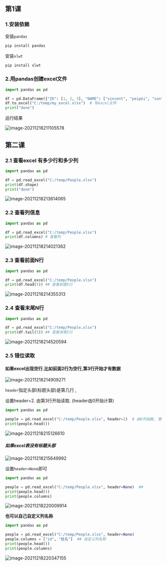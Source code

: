 ## 第1课

### 1.安装依赖

安装`pandas`

```bash
pip install pandas
```

安装`xlwt` 

```bash
pip install xlwt
```

### 2.用pandas创建excel文件

```python
import pandas as pd

df = pd.DataFrame({"ID": [1, 2, 3], "NAME": ["vincent", "peipei", "son"]}) # DataFrame数据帧
df.to_excel("C:/temp/my_excel.xlsx")  # 写excel文件
print("done")
```

运行结果

![image-20211218211105578](https://markdown-1301532546.cos.ap-guangzhou.myqcloud.com/markdown/20211218223559.png)

## 第二课

### 2.1 查看excel 有多少行和多少列

```python
import pandas as pd

df = pd.read_excel("C:/temp/People.xlsx")
print(df.shape)
print("done")
```

![image-20211218213814065](https://markdown-1301532546.cos.ap-guangzhou.myqcloud.com/markdown/20211218223557.png)

### 2.2 查看列信息

```python
import pandas as pd

df = pd.read_excel("C:/temp/People.xlsx")
print(df.columns) # 查看列
```


![image-20211218214021362](https://markdown-1301532546.cos.ap-guangzhou.myqcloud.com/markdown/20211218223608.png)



### 2.3 查看前面N行

```python
import pandas as pd

df = pd.read_excel("C:/temp/People.xlsx")
print(df.head(5)) ## 查看前面5行
```



![image-20211218214355313](https://markdown-1301532546.cos.ap-guangzhou.myqcloud.com/markdown/20211218223610.png)



### 2.4 查看末尾N行

```python
import pandas as pd

df = pd.read_excel("C:/temp/People.xlsx")
print(df.tail(5)) ## 查看末尾5行
```

![image-20211218214520594](https://markdown-1301532546.cos.ap-guangzhou.myqcloud.com/markdown/20211218223613.png)



### 2.5 错位读取

#### 如果excel出现空行.比如前面2行为空行,第3行开始才有数据

![image-20211218214909271](https://markdown-1301532546.cos.ap-guangzhou.myqcloud.com/markdown/20211218223618.png)

 `header`指定头部(标题头部)是第几行 , 

设置header=2. 由第3行开始读取. (header由0开始计算)

```python
import pandas as pd

people = pd.read_excel("C:/temp/People.xlsx", header=2)  # 由0开始数, 第3行为2.
print(people.head())
```

![image-20211218215126610](https://markdown-1301532546.cos.ap-guangzhou.myqcloud.com/markdown/20211218223620.png)



##### 如果excel表没有标题头部

![image-20211218215649992](https://markdown-1301532546.cos.ap-guangzhou.myqcloud.com/markdown/20211218223623.png)

设置`header=None`即可

```python
import pandas as pd

people = pd.read_excel("C:/temp/People.xlsx", header=None)  ##
print(people.head())
print(people.columns)
```

![image-20211218220009914](https://markdown-1301532546.cos.ap-guangzhou.myqcloud.com/markdown/20211218223625.png)



**也可以自己自定义列名称**

```python
import pandas as pd

people = pd.read_excel("C:/temp/People.xlsx", header=None)
people.columns = ["id", "姓名"]  ## 自定义列名称
print(people.head())
print(people.columns)
```

![image-20211218220347155](https://markdown-1301532546.cos.ap-guangzhou.myqcloud.com/markdown/20211218223628.png)





